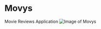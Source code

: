 # Movys
Movie Reviews Application
![Image of Movys](https://github.com/BoyanDimov20/Movys/blob/master/WebsiteBackground.PNG)
